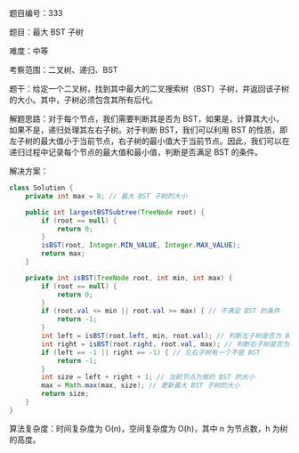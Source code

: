 题目编号：333

题目：最大 BST 子树

难度：中等

考察范围：二叉树、递归、BST

题干：给定一个二叉树，找到其中最大的二叉搜索树（BST）子树，并返回该子树的大小。其中，子树必须包含其所有后代。

解题思路：对于每个节点，我们需要判断其是否为 BST，如果是，计算其大小，如果不是，递归处理其左右子树。对于判断 BST，我们可以利用 BST 的性质，即左子树的最大值小于当前节点，右子树的最小值大于当前节点。因此，我们可以在递归过程中记录每个节点的最大值和最小值，判断是否满足 BST 的条件。

解决方案：

```java
class Solution {
    private int max = 0; // 最大 BST 子树的大小

    public int largestBSTSubtree(TreeNode root) {
        if (root == null) {
            return 0;
        }
        isBST(root, Integer.MIN_VALUE, Integer.MAX_VALUE);
        return max;
    }

    private int isBST(TreeNode root, int min, int max) {
        if (root == null) {
            return 0;
        }
        if (root.val <= min || root.val >= max) { // 不满足 BST 的条件
            return -1;
        }
        int left = isBST(root.left, min, root.val); // 判断左子树是否为 BST
        int right = isBST(root.right, root.val, max); // 判断右子树是否为 BST
        if (left == -1 || right == -1) { // 左右子树有一个不是 BST
            return -1;
        }
        int size = left + right + 1; // 当前节点为根的 BST 的大小
        max = Math.max(max, size); // 更新最大 BST 子树的大小
        return size;
    }
}
```

算法复杂度：时间复杂度为 O(n)，空间复杂度为 O(h)，其中 n 为节点数，h 为树的高度。
